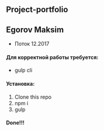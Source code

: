 ## Project-portfolio

## Egorov Maksim
* Поток 12.2017

#### Для корректной работы требуется:

* gulp cli

#### Установка: 

1. Clone this repo
2. npm i
3. gulp

#### Done!!!
